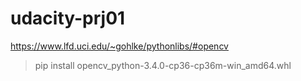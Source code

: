 # udacity-prj01

https://www.lfd.uci.edu/~gohlke/pythonlibs/#opencv


>pip install opencv_python-3.4.0-cp36-cp36m-win_amd64.whl
